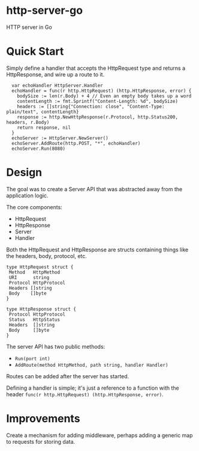 # http-server-go
HTTP server in Go

# Quick Start

Simply define a handler that accepts the HttpRequest type and returns a HttpResponse, and wire up a route to it.

```
  var echoHandler HttpServer.Handler
  echoHandler = func(r http.HttpRequest) (http.HttpResponse, error) {
    bodySize := len(r.Body) + 4 // Even an empty body takes up a word
    contentLength := fmt.Sprintf("Content-Length: %d", bodySize)
    headers := []string{"Connection: close", "Content-Type: plain/text", contentLength}
    response := http.NewHttpResponse(r.Protocol, http.Status200, headers, r.Body)
    return response, nil
  }
  echoServer := HttpServer.NewServer()
  echoServer.AddRoute(http.POST, "*", echoHandler)
  echoServer.Run(8080)
```

# Design

The goal was to create a Server API that was abstracted away from the application logic. 

The core components:
 * HttpRequest
 * HttpResponse
 * Server
 * Handler

 Both the HttpRequest and HttpResponse are structs containing things like the headers, body, protocol, etc.

 ```
 type HttpRequest struct {
  Method   HttpMethod
  URI      string
  Protocol HttpProtocol
  Headers []string
  Body    []byte
}

type HttpResponse struct {
  Protocol HttpProtocol
  Status   HttpStatus
  Headers  []string
  Body     []byte
}
```

The server API has two public methods:

* `Run(port int)`
* `AddRoute(method HttpMethod, path string, handler Handler)`

Routes can be added after the server has started.

Defining a handler is simple; it's just a reference to a function with the header `func(r http.HttpRequest) (http.HttpResponse, error)`.

# Improvements

Create a mechanism for adding middleware, perhaps adding a generic map to requests for storing data.
